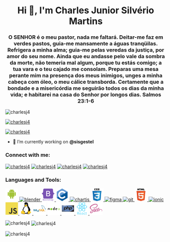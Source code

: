 <h1 align="center">Hi 👋, I'm Charles Junior Silvério Martins</h1>
<h3 align="center">O SENHOR é o meu pastor, nada me faltará. Deitar-me faz em verdes pastos, guia-me mansamente a águas tranqüilas. Refrigera a minha alma; guia-me pelas veredas da justiça, por amor do seu nome. Ainda que eu andasse pelo vale da sombra da morte, não temeria mal algum, porque tu estás comigo; a tua vara e o teu cajado me consolam. Preparas uma mesa perante mim na presença dos meus inimigos, unges a minha cabeça com óleo, o meu cálice transborda. Certamente que a bondade e a misericórdia me seguirão todos os dias da minha vida; e habitarei na casa do Senhor por longos dias. Salmos 23:1-6</h3>

<p align="left"> <img src="https://komarev.com/ghpvc/?username=charlesj4&label=Profile%20views&color=0e75b6&style=flat" alt="charlesj4" /> </p>

<p align="left"> <a href="https://github.com/ryo-ma/github-profile-trophy"><img src="https://github-profile-trophy.vercel.app/?username=charlesj4" alt="charlesj4" /></a> </p>

<p align="left"> <a href="https://twitter.com/charlesj4" target="blank"><img src="https://img.shields.io/twitter/follow/charlesj4?logo=twitter&style=for-the-badge" alt="charlesj4" /></a> </p>

- 🔭 I’m currently working on **@sisgestel**

<h3 align="left">Connect with me:</h3>
<p align="left">
<a href="https://twitter.com/charlesj4" target="blank"><img align="center" src="https://raw.githubusercontent.com/rahuldkjain/github-profile-readme-generator/master/src/images/icons/Social/twitter.svg" alt="charlesj4" height="30" width="40" /></a>
<a href="https://linkedin.com/in/charlesj4" target="blank"><img align="center" src="https://raw.githubusercontent.com/rahuldkjain/github-profile-readme-generator/master/src/images/icons/Social/linked-in-alt.svg" alt="charlesj4" height="30" width="40" /></a>
<a href="https://fb.com/charlesj4" target="blank"><img align="center" src="https://raw.githubusercontent.com/rahuldkjain/github-profile-readme-generator/master/src/images/icons/Social/facebook.svg" alt="charlesj4" height="30" width="40" /></a>
<a href="https://instagram.com/charlesj4" target="blank"><img align="center" src="https://raw.githubusercontent.com/rahuldkjain/github-profile-readme-generator/master/src/images/icons/Social/instagram.svg" alt="charlesj4" height="30" width="40" /></a>
</p>

<h3 align="left">Languages and Tools:</h3>
<p align="left"> <a href="https://developer.android.com" target="_blank" rel="noreferrer"> <img src="https://raw.githubusercontent.com/devicons/devicon/master/icons/android/android-original-wordmark.svg" alt="android" width="40" height="40"/> </a> <a href="https://www.blender.org/" target="_blank" rel="noreferrer"> <img src="https://download.blender.org/branding/community/blender_community_badge_white.svg" alt="blender" width="40" height="40"/> </a> <a href="https://getbootstrap.com" target="_blank" rel="noreferrer"> <img src="https://raw.githubusercontent.com/devicons/devicon/master/icons/bootstrap/bootstrap-plain-wordmark.svg" alt="bootstrap" width="40" height="40"/> </a> <a href="https://www.cprogramming.com/" target="_blank" rel="noreferrer"> <img src="https://raw.githubusercontent.com/devicons/devicon/master/icons/c/c-original.svg" alt="c" width="40" height="40"/> </a> <a href="https://www.chartjs.org" target="_blank" rel="noreferrer"> <img src="https://www.chartjs.org/media/logo-title.svg" alt="chartjs" width="40" height="40"/> </a> <a href="https://www.w3schools.com/css/" target="_blank" rel="noreferrer"> <img src="https://raw.githubusercontent.com/devicons/devicon/master/icons/css3/css3-original-wordmark.svg" alt="css3" width="40" height="40"/> </a> <a href="https://www.figma.com/" target="_blank" rel="noreferrer"> <img src="https://www.vectorlogo.zone/logos/figma/figma-icon.svg" alt="figma" width="40" height="40"/> </a> <a href="https://git-scm.com/" target="_blank" rel="noreferrer"> <img src="https://www.vectorlogo.zone/logos/git-scm/git-scm-icon.svg" alt="git" width="40" height="40"/> </a> <a href="https://www.w3.org/html/" target="_blank" rel="noreferrer"> <img src="https://raw.githubusercontent.com/devicons/devicon/master/icons/html5/html5-original-wordmark.svg" alt="html5" width="40" height="40"/> </a> <a href="https://ionicframework.com" target="_blank" rel="noreferrer"> <img src="https://upload.wikimedia.org/wikipedia/commons/d/d1/Ionic_Logo.svg" alt="ionic" width="40" height="40"/> </a> <a href="https://developer.mozilla.org/en-US/docs/Web/JavaScript" target="_blank" rel="noreferrer"> <img src="https://raw.githubusercontent.com/devicons/devicon/master/icons/javascript/javascript-original.svg" alt="javascript" width="40" height="40"/> </a> <a href="https://www.linux.org/" target="_blank" rel="noreferrer"> <img src="https://raw.githubusercontent.com/devicons/devicon/master/icons/linux/linux-original.svg" alt="linux" width="40" height="40"/> </a> <a href="https://www.mysql.com/" target="_blank" rel="noreferrer"> <img src="https://raw.githubusercontent.com/devicons/devicon/master/icons/mysql/mysql-original-wordmark.svg" alt="mysql" width="40" height="40"/> </a> <a href="https://nodejs.org" target="_blank" rel="noreferrer"> <img src="https://raw.githubusercontent.com/devicons/devicon/master/icons/nodejs/nodejs-original-wordmark.svg" alt="nodejs" width="40" height="40"/> </a> <a href="https://www.php.net" target="_blank" rel="noreferrer"> <img src="https://raw.githubusercontent.com/devicons/devicon/master/icons/php/php-original.svg" alt="php" width="40" height="40"/> </a> <a href="https://reactjs.org/" target="_blank" rel="noreferrer"> <img src="https://raw.githubusercontent.com/devicons/devicon/master/icons/react/react-original-wordmark.svg" alt="react" width="40" height="40"/> </a> <a href="https://sass-lang.com" target="_blank" rel="noreferrer"> <img src="https://raw.githubusercontent.com/devicons/devicon/master/icons/sass/sass-original.svg" alt="sass" width="40" height="40"/> </a> </p>

<p><img align="left" src="https://github-readme-stats.vercel.app/api/top-langs?username=charlesj4&show_icons=true&locale=en&layout=compact" alt="charlesj4" /></p>

<p>&nbsp;<img align="center" src="https://github-readme-stats.vercel.app/api?username=charlesj4&show_icons=true&locale=en" alt="charlesj4" /></p>

<p><img align="center" src="https://github-readme-streak-stats.herokuapp.com/?user=charlesj4&" alt="charlesj4" /></p>
